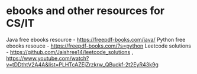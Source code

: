 # ebooks and other resources for CS/IT 
Java free ebooks resource - https://freepdf-books.com/java/
Python free ebooks resouce - https://freepdf-books.com/?s=python
Leetcode solutions - https://github.com/Jaishree14/leetcode_solutions , https://www.youtube.com/watch?v=tDDthtV2A4A&list=PLHTcAZEjZrzkrw_QBuckf-2t2EyR43k9g
